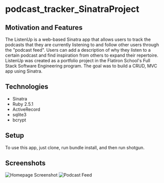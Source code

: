 # podcast_tracker_SinatraProject

## Motivation and Features

The ListenUp is a web-based Sinatra app that allows users to track the podcasts that they are currently listening to and follow other users through the "podcast feed". Users can add a description of why they listen to a certain podcast and find inspiration from others to expand their repertoire. ListenUp was created as a portfolio project in the Flatiron School's Full Stack Software Engineering program. The goal was to build a CRUD, MVC app using Sinatra.

## Technologies
* Sinatra
* Ruby 2.5.1
* ActiveRecord
* sqlite3
* bcrypt

## Setup

To use this app, just clone, run bundle install, and then run shotgun.

## Screenshots

![Homepage Screenshot](https://i.imgur.com/rbxdchR.png)
![Podcast Feed](https://i.imgur.com/nvdymR2.png)
